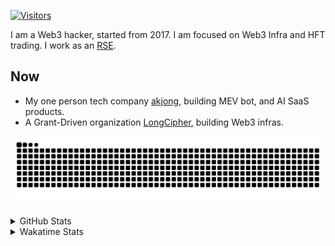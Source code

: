 <!-- markdownlint-disable MD041 MD010 MD033 -->
[![Visitors](https://api.visitorbadge.io/api/daily?path=Akagi201%2FAkagi201&label=Visitors%20Today&countColor=%2337d67a)](https://visitorbadge.io/status?path=Akagi201%2FAkagi201)

I am a Web3 hacker, started from 2017. I am focused on Web3 Infra and HFT trading.
I work as an [RSE](https://us-rse.org/about/what-is-an-rse/).

## Now

* My one person tech company [akjong](https://github.com/akjong), building MEV bot, and AI SaaS products.
* A Grant-Driven organization [LongCipher](https://github.com/longcipher), building Web3 infras.

[![github contribution grid snake animation](https://raw.githubusercontent.com/Akagi201/Akagi201/output/github-contribution-grid-snake.svg#gh-light-mode-only)](https://github.com/Akagi201)

<details>
<summary>GitHub Stats</summary>
  <a href="https://github.com/Akagi201"><img alt="Profile Detail" src="https://raw.githubusercontent.com/Akagi201/Akagi201/master/profile-summary-card-output/dracula/0-profile-details.svg" /></a>
  <a href="https://github.com/Akagi201"><img alt="Github Stats" src="https://raw.githubusercontent.com/Akagi201/Akagi201/master/profile-summary-card-output/dracula/3-stats.svg" /></a>
  <a href="https://github.com/Akagi201"><img alt="Lang By Commits" src="https://raw.githubusercontent.com/Akagi201/Akagi201/master/profile-summary-card-output/dracula/2-most-commit-language.svg" /></a>
</details>

<details>
<summary>Wakatime Stats</summary>
<br>

<!--START_SECTION:waka-->

```txt
From: 20 March 2025 - To: 27 March 2025

Total Time: 22 hrs 46 mins

Other        13 hrs 26 mins  ██████████████▓░░░░░░░░░░   59.05 %
Rust         4 hrs 7 mins    ████▓░░░░░░░░░░░░░░░░░░░░   18.09 %
sh           2 hrs 12 mins   ██▒░░░░░░░░░░░░░░░░░░░░░░   09.69 %
TypeScript   47 mins         █░░░░░░░░░░░░░░░░░░░░░░░░   03.47 %
TOML         41 mins         ▓░░░░░░░░░░░░░░░░░░░░░░░░   03.05 %
Markdown     37 mins         ▓░░░░░░░░░░░░░░░░░░░░░░░░   02.76 %
XML          20 mins         ▒░░░░░░░░░░░░░░░░░░░░░░░░   01.48 %
Text         12 mins         ▒░░░░░░░░░░░░░░░░░░░░░░░░   00.89 %
JavaScript   7 mins          ░░░░░░░░░░░░░░░░░░░░░░░░░   00.54 %
JSON         4 mins          ░░░░░░░░░░░░░░░░░░░░░░░░░   00.32 %
```

<!--END_SECTION:waka-->

</details>
